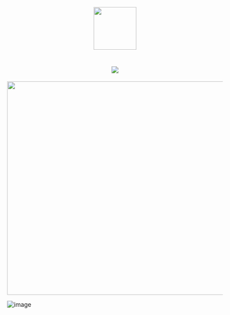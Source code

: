 <div id="header" align="center">
  <img src="https://media.giphy.com/media/HwBlFQZFcAoUcPHZdX/giphy.gif" width="100"/>
</div>


<h1 align="center">
  <a href="https://git.io/typing-svg">
    <img src="https://readme-typing-svg.herokuapp.com/?lines=Hello+there+buddy!+👋;I+Am+Karlie+Moyo...;And+Am+a+Software+Engineer;Welcome+to+my+hubspace!;Let's+Collaborate;&center=true&size=20">
  </a>
</h1>


<img src="https://github.com/Karlie/Moyo/blob/master/72Us.gif" width="850" height="500" />

<p align="center">

![image](https://user-images.githubusercontent.com/110098940/236414410-ba7a38ac-2960-4cee-a7f3-87ab448f1fe1.png)










